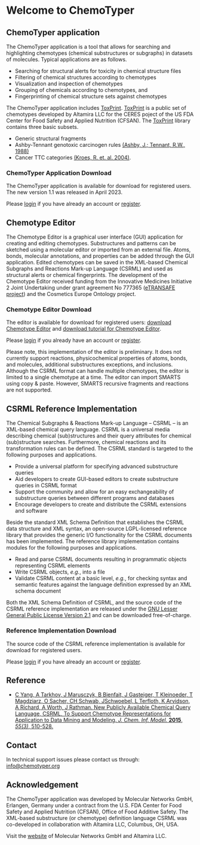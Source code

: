 # Welcome to ChemoTyper

## ChemoTyper application

The ChemoTyper application is a tool that allows for searching and highlighting chemotypes (chemical substructures or subgraphs) in datasets of molecules. Typical applications are as follows.

*   Searching for structural alerts for toxicity in chemical structure files
*   Filtering of chemical structures according to chemotypes
*   Visualization and inspection of chemotypes
*   Grouping of chemicals according to chemotypes, and
*   Fingerprinting of chemical structure sets against chemotypes

The ChemoTyper application includes [​ToxPrint](https://toxprint.org). [​ToxPrint](https://toxprint.org) is a public set of chemotypes developed by Altamira LLC for the CERES poject of the US FDA Center for Food Safety and Applied Nutrition (CFSAN). The [​ToxPrint](https://toxprint.org) library contains three basic subsets.

*   Generic structural fragments
*   Ashby-Tennant genotoxic carcinogen rules [​(Ashby, J.; Tennant, R.W., 1988)](http://dx.doi.org/10.1016/0165-1218(88)90114-0)
*   Cancer TTC categories [​(Kroes, R. et. al. 2004)](http://dx.doi.org/10.1016/j.fct.2003.08.006).

### ChemoTyper Application Download

The ChemoTyper application is available for download for registered users. The new version 1.1 was released in April 2023.

Please [login](/login) if you have already an account or [register](/register).

## Chemotype Editor

The Chemotype Editor is a graphical user interface (GUI) application for creating and editing chemotypes. Substructures and patterns can be sketched using a molecular editor or imported from an external file. Atoms, bonds, molecular annotations, and properties can be added through the GUI application. Edited chemotypes can be saved in the XML-based Chemical Subgraphs and Reactions Mark-up Language (CSRML) and used as structural alerts or chemical fingerprints. The development of the Chemotype Editor received funding from the Innovative Medicines Initiative 2 Joint Undertaking under grant agreement No 777365 ([​eTRANSAFE project](https://etransafe.eu/)) and the Cosmetics Europe Ontology project.

### Chemotype Editor Download

The editor is available for download for registered users: [download Chemotype Editor](# "No permission to file.") and [download tutorial for Chemotype Editor](# "No permission to file.").

Please [login](/login) if you already have an account or [register](/register).

Please note, this implementation of the editor is preliminary. It does not currently support reactions, physicochemical properties of atoms, bonds, and molecules, additional substructures exceptions, and inclusions. Although the CSRML format can handle multiple chemotypes, the editor is limited to a single chemotype at a time. The editor can import SMARTS using copy & paste. However, SMARTS recursive fragments and reactions are not supported.

## CSRML Reference Implementation

The Chemical Subgraphs & Reactions Mark-up Language – CSRML – is an XML-based chemical query language. CSRML is a universal media describing chemical (sub)structures and their query attributes for chemical (sub)structure searches. Furthermore, chemical reactions and its transformation rules can be defined. The CSRML standard is targeted to the following purposes and applications.

*   Provide a universal platform for specifying advanced substructure queries
*   Aid developers to create GUI-based editors to create substructure queries in CSRML format
*   Support the community and allow for an easy exchangeability of substructure queries between different programs and databases
*   Encourage developers to create and distribute the CSRML extensions and software

Beside the standard XML Schema Definition that establishes the CSRML data structure and XML syntax, an open-source LGPL-licensed reference library that provides the generic I/O functionality for the CSRML documents has been implemented. The reference library implementation contains modules for the following purposes and applications.

*   Read and parse CSRML documents resulting in programmatic objects representing CSRML elements
*   Write CSRML objects, *e.g.*, into a file
*   Validate CSRML content at a basic level, *e.g.*, for checking syntax and semantic features against the language definition expressed by an XML schema document

Both the XML Schema Definition of CSRML, and the source code of the CSRML reference implementation are released under the [​GNU Lesser General Public License Version 2.1](http://www.gnu.org/licenses/old-licenses/lgpl-2.1.html) and can be downloaded free-of-charge.

### Reference Implementation Download

The source code of the CSRML reference implementation is available for download for registered users.

Please [login](/login) if you have already an account or [register](/register).

## Reference

*   [​C Yang, A Tarkhov, J Marusczyk, B Bienfait, J Gasteiger, T Kleinoeder, T Magdziarz, O Sacher, CH Schwab, JSchwoebel, L Terfloth, K Arvidson, A Richard, A Worth, J Rathman. New Publicly Available Chemical Query Language, CSRML, To Support Chemotype Representations for Application to Data Mining and Modeling. *J. Chem. Inf. Model.* **2015**, *55(3)*, 510-528.](http://pubs.acs.org/doi/abs/10.1021/ci500667v)

## Contact

In technical support issues please contact us through: [​info@chemotyper.org](mailto:info@chemotyper.org)

## Acknowledgement

The ChemoTyper application was developed by Molecular Networks GmbH, Erlangen, Germany under a contract from the U.S. FDA Center for Food Safety and Applied Nutrition (CFSAN), Office of Food Additive Safety. The XML-based substructure (or chemotype) definition language CSRML was co-developed in collaboration with Altamira LLC, Columbus, OH, USA.

Visit the [​website](https://www.mn-am.com) of Molecular Networks GmbH and Altamira LLC.
